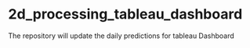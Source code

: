 # 2d_processing_tableau_dashboard
The repository will update the daily predictions for tableau Dashboard
